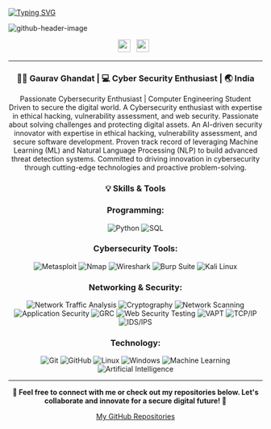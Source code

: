 [![Typing SVG](https://readme-typing-svg.demolab.com?font=Fira+Code&pause=1000&color=13A6F7&background=9468FF00&width=500&lines=Welcome+to+My+Profile+%F0%9F%91%8B;I'm+a+Cyber-Security+Enthusiast+%F0%9F%92%BB;Let's+Build+Something+Awesome+%F0%9F%9A%80)](https://git.io/typing-svg)

![github-header-image](https://github.com/user-attachments/assets/d8a1f079-4526-428d-b0c7-1717b3025f36)

<p align="center"> 
  <a href="https://www.linkedin.com/in/gaurav-ghandat-68a5a22b4/"><img height="25" src="https://raw.githubusercontent.com/rahuldkjain/github-profile-readme-generator/master/src/images/icons/Social/linked-in-alt.svg"></a>&nbsp;&nbsp;
  <a href="https://github.com/GauravGhandat-23"><img height="25" src="https://raw.githubusercontent.com/rahuldkjain/github-profile-readme-generator/master/src/images/icons/Social/github.svg"></a>&nbsp;&nbsp;
</p>

---

<div align="center">
<h3> 🥷🏻 Gaurav Ghandat  | 💻 Cyber Security Enthusiast | 🌏 India </h3>
</div>

<div align="center">
<p>  
  Passionate Cybersecurity Enthusiast | Computer Engineering Student  
  Driven to secure the digital world. A Cybersecurity enthusiast with expertise in ethical hacking, vulnerability assessment, and web security. Passionate about solving challenges and protecting digital assets. An AI-driven security innovator with expertise in ethical hacking, vulnerability assessment, and secure software development. Proven track record of leveraging Machine Learning (ML) and Natural Language Processing (NLP) to build advanced threat detection systems. Committed to driving innovation in cybersecurity through cutting-edge technologies and proactive problem-solving.
</p>
</div>

<div align="center">
<h3> 💡 Skills & Tools </h3> 
</div>

<div align="center">

### Programming:
![Python](https://img.shields.io/badge/Python-3776AB?style=flat-square&logo=python&logoColor=white)
![SQL](https://img.shields.io/badge/SQL-4479A1?style=flat-square&logo=postgresql&logoColor=white)

### Cybersecurity Tools:
![Metasploit](https://img.shields.io/badge/Metasploit-555?style=flat-square&logo=metasploit&logoColor=white)
![Nmap](https://img.shields.io/badge/Nmap-00A300?style=flat-square&logo=nmap&logoColor=white)
![Wireshark](https://img.shields.io/badge/Wireshark-1679A4?style=flat-square&logo=wireshark&logoColor=white)
![Burp Suite](https://img.shields.io/badge/Burp_Suite-8E1B1B?style=flat-square&logo=burp-suite&logoColor=white)
![Kali Linux](https://img.shields.io/badge/Kali_Linux-557C8B?style=flat-square&logo=kali-linux&logoColor=white)

### Networking & Security:
![Network Traffic Analysis](https://img.shields.io/badge/Network_Traffic_Analysis-4CAF50?style=flat-square&logo=router&logoColor=white)
![Cryptography](https://img.shields.io/badge/Cryptography-9C27B0?style=flat-square&logo=key&logoColor=white)
![Network Scanning](https://img.shields.io/badge/Network_Scanning-FF5733?style=flat-square&logo=radar&logoColor=white)
![Application Security](https://img.shields.io/badge/Application_Security-FF5733?style=flat-square&logo=ubuntu&logoColor=white)
![GRC](https://img.shields.io/badge/GRC-9C27B0?style=flat-square&logo=google&logoColor=white)
![Web Security Testing](https://img.shields.io/badge/Web_Security_Testing-4CAF50?style=flat-square&logo=git&logoColor=white)
![VAPT](https://img.shields.io/badge/VAPT-FF9800?style=flat-square&logo=gitlab&logoColor=white)
![TCP/IP](https://img.shields.io/badge/TCP/IP-2196F3?style=flat-square&logo=googlechrome&logoColor=white)
![IDS/IPS](https://img.shields.io/badge/IDS/IPS-00BCD4?style=flat-square&logo=windows&logoColor=white)

### Technology:
![Git](https://img.shields.io/badge/Git-F05032?style=flat-square&logo=git&logoColor=white)
![GitHub](https://img.shields.io/badge/GitHub-181717?style=flat-square&logo=github&logoColor=white)
![Linux](https://img.shields.io/badge/Linux-FCC624?style=flat-square&logo=linux&logoColor=black)
![Windows](https://img.shields.io/badge/Windows-0078D4?style=flat-square&logo=windows&logoColor=white)
![Machine Learning](https://img.shields.io/badge/Machine_Learning-FF8C00?style=flat-square&logo=google-cloud&logoColor=white)
![Artificial Intelligence](https://img.shields.io/badge/Artificial_Intelligence-FF5733?style=flat-square&logo=python&logoColor=white)


---

<p align="center">
  <strong>📧 Feel free to connect with me or check out my repositories below. Let's collaborate and innovate for a secure digital future! 🔐</strong>
</p>

<p align="center">
  <a href="https://github.com/GauravGhandat-23?tab=repositories">My GitHub Repositories</a>
</p>
